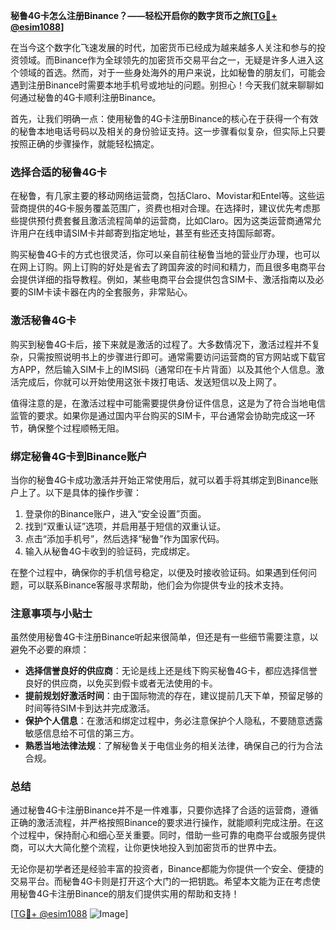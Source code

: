 **秘鲁4G卡怎么注册Binance？——轻松开启你的数字货币之旅[[TG💪+ @esim1088](https://t.me/s/esim1088)]**

在当今这个数字化飞速发展的时代，加密货币已经成为越来越多人关注和参与的投资领域。而Binance作为全球领先的加密货币交易平台之一，无疑是许多人进入这个领域的首选。然而，对于一些身处海外的用户来说，比如秘鲁的朋友们，可能会遇到注册Binance时需要本地手机号或地址的问题。别担心！今天我们就来聊聊如何通过秘鲁的4G卡顺利注册Binance。

首先，让我们明确一点：使用秘鲁的4G卡注册Binance的核心在于获得一个有效的秘鲁本地电话号码以及相关的身份验证支持。这一步骤看似复杂，但实际上只要按照正确的步骤操作，就能轻松搞定。

### **选择合适的秘鲁4G卡**

在秘鲁，有几家主要的移动网络运营商，包括Claro、Movistar和Entel等。这些运营商提供的4G卡服务覆盖范围广，资费也相对合理。在选择时，建议优先考虑那些提供预付费套餐且激活流程简单的运营商，比如Claro。因为这类运营商通常允许用户在线申请SIM卡并邮寄到指定地址，甚至有些还支持国际邮寄。

购买秘鲁4G卡的方式也很灵活，你可以亲自前往秘鲁当地的营业厅办理，也可以在网上订购。网上订购的好处是省去了跨国奔波的时间和精力，而且很多电商平台会提供详细的指导教程。例如，某些电商平台会提供包含SIM卡、激活指南以及必要的SIM卡读卡器在内的全套服务，非常贴心。

### **激活秘鲁4G卡**

购买到秘鲁4G卡后，接下来就是激活的过程了。大多数情况下，激活过程并不复杂，只需按照说明书上的步骤进行即可。通常需要访问运营商的官方网站或下载官方APP，然后输入SIM卡上的IMSI码（通常印在卡片背面）以及其他个人信息。激活完成后，你就可以开始使用这张卡拨打电话、发送短信以及上网了。

值得注意的是，在激活过程中可能需要提供身份证件信息，这是为了符合当地电信监管的要求。如果你是通过国内平台购买的SIM卡，平台通常会协助完成这一环节，确保整个过程顺畅无阻。

### **绑定秘鲁4G卡到Binance账户**

当你的秘鲁4G卡成功激活并开始正常使用后，就可以着手将其绑定到Binance账户上了。以下是具体的操作步骤：

1. 登录你的Binance账户，进入“安全设置”页面。
2. 找到“双重认证”选项，并启用基于短信的双重认证。
3. 点击“添加手机号”，然后选择“秘鲁”作为国家代码。
4. 输入从秘鲁4G卡收到的验证码，完成绑定。

在整个过程中，确保你的手机信号稳定，以便及时接收验证码。如果遇到任何问题，可以联系Binance客服寻求帮助，他们会为你提供专业的技术支持。

### **注意事项与小贴士**

虽然使用秘鲁4G卡注册Binance听起来很简单，但还是有一些细节需要注意，以避免不必要的麻烦：

- **选择信誉良好的供应商**：无论是线上还是线下购买秘鲁4G卡，都应选择信誉良好的供应商，以免买到假卡或者无法使用的卡。
- **提前规划好激活时间**：由于国际物流的存在，建议提前几天下单，预留足够的时间等待SIM卡到达并完成激活。
- **保护个人信息**：在激活和绑定过程中，务必注意保护个人隐私，不要随意透露敏感信息给不可信的第三方。
- **熟悉当地法律法规**：了解秘鲁关于电信业务的相关法律，确保自己的行为合法合规。

### **总结**

通过秘鲁4G卡注册Binance并不是一件难事，只要你选择了合适的运营商，遵循正确的激活流程，并严格按照Binance的要求进行操作，就能顺利完成注册。在这个过程中，保持耐心和细心至关重要。同时，借助一些可靠的电商平台或服务提供商，可以大大简化整个流程，让你更快地投入到加密货币的世界中去。

无论你是初学者还是经验丰富的投资者，Binance都能为你提供一个安全、便捷的交易平台。而秘鲁4G卡则是打开这个大门的一把钥匙。希望本文能为正在考虑使用秘鲁4G卡注册Binance的朋友们提供实用的帮助和支持！

[[TG💪+ @esim1088](https://t.me/s/esim1088) ![Image](https://i.postimg.cc/4NQfJmqS/Snipaste-2025-05-13-00-14-12.png)]
